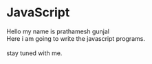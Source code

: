 # JavaScript
Hello my name is prathamesh gunjal
<br>
Here i am going to write the javascript programs.
<br>
<br>
stay tuned with me.

